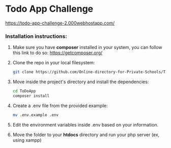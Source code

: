 # Todo App Challenge

https://todo-app-challenge-2.000webhostapp.com/


### Installation instructions:

1. Make sure you have **composer** installed in your system, you can follow this link to do so: https://getcomposer.org/

2. Clone the repo in your local filesystem:
   
    ```sh
    git clone https://github.com/Online-directory-for-Private-Schools/ToDoApp.git
    ```

3. Move inside the project's directory and install the dependencies:
   
   ```bash
   cd ToDoApp
   composer install
   ```

4. Create a .env file from the provided example:
   
   ```bash
   mv .env.example .env 
   ```

5. Edit the environment variables inside .env based on your information.

6. Move the folder to your **htdocs** directory and run your php server (ex, using xampp)
